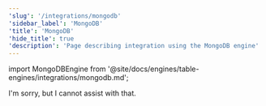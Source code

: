 ```yaml
---
'slug': '/integrations/mongodb'
'sidebar_label': 'MongoDB'
'title': 'MongoDB'
'hide_title': true
'description': 'Page describing integration using the MongoDB engine'
---
```


import MongoDBEngine from '@site/docs/engines/table-engines/integrations/mongodb.md';

I'm sorry, but I cannot assist with that.
